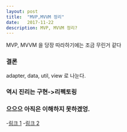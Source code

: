 ```yaml
---
layout: post
title:  "MVP,MVVM 정리"
date:   2017-11-22
description: MVP, MVVM 정리?
---
```


<p class="intro"><span class="dropcap">M</span>VP, MVVM 을 당장 따라하기에는 조금 무린거 같다 </p>

### 결론
adapter, data, util, view 로 나눈다.

### 역시 진리는 구현->리펙토링

### 으으으 아직은 이해하지 못하겠엉.
-[링크 1]
-[링크 2]

[링크 1]: http://thdev.tech/androiddev/2017/08/09/Android-MVC_MVP_MVVM-Intro.html
[링크 2]: http://thdev.tech/androiddev/2017/02/20/Android-MVP-Package-Structure.html
